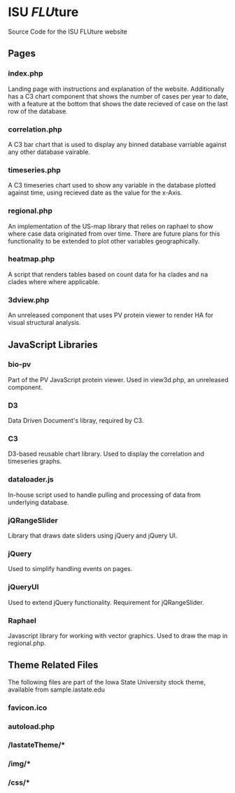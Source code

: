 # ISU <i>FLU</i>ture
Source Code for the ISU FLUture website

<h2>Pages</h2>
<h3>index.php</h3>
Landing page with instructions and explanation of the website. Additionally has a C3 chart component that shows the number of cases per year to date, with a feature at the bottom that shows the date recieved of case on the last row of the database.
<h3>correlation.php</h3>
A C3 bar chart that is used to display any binned database varriable against any other database vairable.
<h3>timeseries.php</h3>
A C3 timeseries chart used to show any variable in the database plotted against time, using recieved date as the value for the x-Axis.
<h3>regional.php</h3>
An implementation of the US-map library that relies on raphael to show where case data originated from over time. There are future plans for this functionality to be extended to plot other variables geographically.
<h3>heatmap.php</h3>
A script that renders tables based on count data for ha clades and na clades where where applicable.
<h3>3dview.php</h3>
An unreleased component that uses PV protein viewer to render HA for visual structural analysis.


<h2>JavaScript Libraries</h2>
<h3>bio-pv</h3>
Part of the PV JavaScript protein viewer. Used in view3d.php, an unreleased component.
<h3>D3</h3>
Data Driven Document's libray, required by C3.
<h3>C3</h3>
D3-based reusable chart library. Used to display the correlation and timeseries graphs.
<h3>dataloader.js</h3>
In-house script used to handle pulling and processing of data from underlying database.
<h3>jQRangeSlider</h3>
Library that draws date sliders using jQuery and jQuery UI.
<h3>jQuery</h3>
Used to simplify handling events on pages.
<h3>jQueryUI</h3>
Used to extend jQuery functionality. Requirement for jQRangeSlider.
<h3>Raphael</h3>
Javascript library for working with vector graphics. Used to draw the map in regional.php.

<h2>Theme Related Files</h2>
The following files are part of the Iowa State University stock theme, available from sample.iastate.edu

<h3>favicon.ico</h3>
<h3>autoload.php</h3>
<h3>/IastateTheme/*</h3>
<h3>/img/*</h3>
<h3>/css/*</h3>

